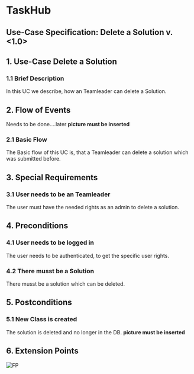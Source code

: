 # TaskHub
## Use-Case Specification: Delete a Solution  v. <1.0>

## 1. Use-Case Delete a Solution

### 1.1 Brief Description
In this UC we describe, how an Teamleader can delete a Solution.

## 2. Flow of Events
Needs to be done....later
__picture must be inserted__

### 2.1 Basic Flow
The Basic flow of this UC is, that a Teamleader can delete a solution which was submitted before.

## 3. Special Requirements
### 3.1 User needs to be an Teamleader
The user must have the needed rights as an admin to delete a solution.

## 4. Preconditions
### 4.1 User needs to be logged in
The user needs to be authenticated, to get the specific user rights.

### 4.2 There musst be a Solution
There musst be a solution which can be deleted.

## 5. Postconditions
### 5.1 New Class is created
The solution is deleted and no longer in the DB.
 __picture must be inserted__
  
## 6. Extension Points
![FP](https://raw.githubusercontent.com/Unk3wn/TaskHub---Documentation/main/UC/UCD/CreateAClass/FP_CreateAClass.png)

